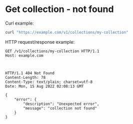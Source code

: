 # Get collection - not found

Curl example:

```sh
curl "https://example.com/v1/collections/my-collection"
```


HTTP request/response example:

```http
GET /v1/collections/my-collection HTTP/1.1
Host: example.com



HTTP/1.1 404 Not Found
Content-Length: 78
Content-Type: text/plain; charset=utf-8
Date: Mon, 15 Aug 2022 02:08:13 GMT

{
    "error": {
        "description": "Unexpected error",
        "message": "collection not found"
    }
}
```


